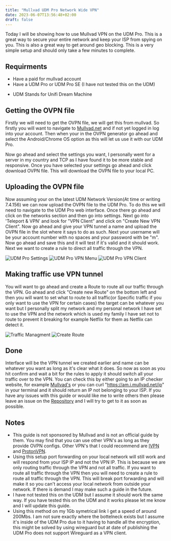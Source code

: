 ```yaml
---
title: "Mullvad UDM Pro Network Wide VPN"
date: 2023-06-07T13:56:48+02:00
draft: false
---
```


Today I will be showing how to use Mullvad VPN on the UDM Pro. This is a great way to secure your entire network and keep your ISP from spying on you. This is also a great way to get around geo blocking. This is a very simple setup and should only take a few minutes to complete.

## Requirments

- Have a paid for mullvad account
- Have a UDM Pro or UDM Pro SE (I have not tested this on the UDM)

* UDM Stands for Unifi Dream Machine

## Getting the OVPN file

Firstly we will need to get the OVPN file, we will get this from mullvad. So firstly you will want to navigate to [Mullvad.net](https://mullvad.net/en/account/#/openvpn-config) and if not yet logged in log into your account. Then when your in the OVPN generator go ahead and select the Android/Chrome OS option as this will let us use it with our UDM Pro.

Now go ahead and select the settings you want, I personally went for a server in my country and TCP as I have found it to be more stable and responsive. Once you have selected your settings go ahead and click download OVPN file. This will download the OVPN file to your local PC.

## Uploading the OVPN file

Now assuming your on the latest UDM Network Version(At time or writing 7.4.156) we can now upload the OVPN file to the UDM Pro. To do this we will need to navigate to the UDM Pro web interface. Once there go ahead and click on the networks section and then go into settings. Next go into 'Teleport & VPN' and look for "VPN Client" and click on "Create New VPN Client". Now go ahead and give your VPN tunnel a name and upload the OVPN file in the slot where it says to do as such. Next your username will be your account number with no spaces and your password with be "m". Now go ahead and save this and it will test if it's valid and it should work. Next we want to create a rule to direct all traffic through the VPN.

![UDM Pro Settings](/images/udm-settings.png)
![UDM Pro VPN Menu](/images/udm-vpn-menu.png)
![UDM Pro VPN Client](/images/udm-vpn-client.png)

## Making traffic use VPN tunnel

You will want to go ahead and create a Route to route all our traffic through the VPN. Go ahead and click "Create new Route" on the bottom left and then you will want to set what to route to all traffic(or Specific traffic if you only want to use the VPN for certain cases) the target can be whatever you want but I personally split my network and my personal network I have set to use the VPN and the network which is used my family I have set not to route to prevent it breaking for example Netflix for them as Netflix can detect it.

![Traffic Managment](/images/udm-traffic-managment.png)
![Create Route](/images/udm-create-route.png)


## Done

Interface will be the VPN tunnel we created earlier and name can be whatever you want as long as it's clear what it does. So now as soon as you hit confirm and wait a bit for the rules to apply it should switch all your traffic over to the VPN. You can check this by either going to an IP checker website, for example [Mullvad's](https://mullvad.net/en/check) or you can curl "https://am.i.mullvad.net/ip" in your terminal and it should return an IP not belonging to your ISP. If you have any issues with this guide or would like me to write others then please leave an issue on the [Repository](https://github.com/Stetsed/stetsed-guides) and I will try to get to it as soon as possible.

## Notes

- This guide is not sponsored by Mullvad and is not an official guide by them. You may find that you can use other VPN's as long as they provide OVPN configs. Other VPN's that I could recommend are [IVPN](https://www.ivpn.net/) and [ProtonVPN](https://protonvpn.com/).
- Using this setup port forwarding on your local network will still work and will respond from your ISP IP and not the VPN IP. This is because we are only routing traffic through the VPN and not all traffic. If you want to route all traffic through the VPN then you will need to create a rule to route all traffic through the VPN. This will break port forwarding and will make it so you can't access your local network from outside your network. If there is demand I may make such a guide in the future.
- I have not tested this on the UDM but I assume it should work the same way. If you have tested this on the UDM and it works please let me know and I will update this guide.
- Using this method on my 1Gb symetrical link I get a speed of around 200Mbs. I am not sure exactly where the bottelneck exists but I assume it's inside of the UDM Pro due to it having to handle all the encryption, this might be solved by using wireguard but at date of publishing the UDM Pro does not support Wireguard  as a VPN client.
